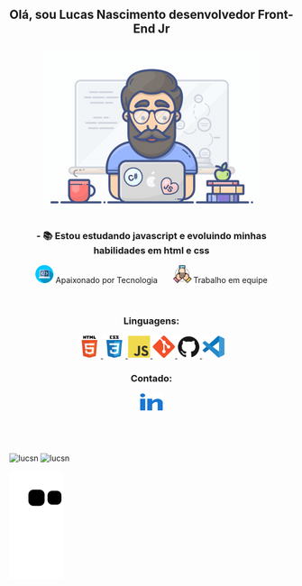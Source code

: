 <h2 align="center">Olá, sou Lucas Nascimento desenvolvedor Front-End Jr</h2>

<p align="center"> <img src="https://github.com/lucsn/Lucsn/blob/main/image/programador.gif" alt="lucsn" width="400" /> </p>

<h3 align="center">- 📚 Estou estudando javascript e evoluindo minhas habilidades em html e css </h3>

<p align="center"><img src="https://github.com/binitrajshah7/binitrajshah7/blob/main/Resource/programmingLogo.png" alt="lucsn"/>&nbsp;<span>Apaixonado por Tecnologia</span> &nbsp;&nbsp;&nbsp;&nbsp;&nbsp;
<img src="https://github.com/binitrajshah7/binitrajshah7/blob/main/Resource/teamPlayerLogo.png" alt="lucsn"/>&nbsp;<span>Trabalho em equipe</span>
</p>
<br>

<h3 align="center">Linguagens:</h3>
<p align="center"> <a href="https://www.w3.org/html/" target="_blank" rel="noreferrer"> <img src="https://github.com/lucsn/Lucsn/blob/main/image/html5.svg" alt="html5" width="40" height="40"/> </a>
<a href="https://www.w3schools.com/css/" target="_blank" rel="noreferrer"> <img src="https://github.com/lucsn/Lucsn/blob/main/image/css3.svg" alt="css3" width="40" height="40"/> </a>
 <a href="https://developer.mozilla.org/en-US/docs/Web/JavaScript" target="_blank" rel="noreferrer"> <img src="https://github.com/lucsn/Lucsn/blob/main/image/javascript.svg" alt="javascript" width="40" height="40"/> </a> 
 <a href="https://git-scm.com/" target="_blank" rel="noreferrer"> <img src="https://github.com/lucsn/Lucsn/blob/main/image/git.svg" alt="git" width="40" height="40"/> </a>
 <a href="https://github.com/lucsn" target="_blank" rel="noreferrer"> <img src="https://github.com/lucsn/Lucsn/blob/main/image/github.svg" alt="github" width="40" height="40"/> </a>
<a href="https://code.visualstudio.com" target="_blank" rel="noreferrer"> <img src="https://github.com/lucsn/Lucsn/blob/main/image/vscode.svg" alt="vscode" width="40" height="40"/> </a> 

 <h3 align="center">Contado:</h3>
<p align="center">
<a href="https://linkedin.com/in/lucsn" target="blank"><img align="center" src="https://github.com/lucsn/Lucsn/blob/main/image/linkedin.svg" alt="lucsn" height="30" width="40" /></a>
<!-- <a href="https://instagram.com/lucsn" target="blank"><img align="center" src="https://raw.githubusercontent.com/rahuldkjain/github-profile-readme-generator/master/src/images/icons/Social/instagram.svg" alt="lucsn" height="30" width="40" /></a> -->
</p>
<br>
 
 
 <!--
onde conseguir icon, só mudar o nome da pasta e do arquivo
https://raw.githubusercontent.com/devicons/devicon/master/icons/angularjs/angularjs-original.svg  

<img align="right" alt="Lucas-pic" height="150" style="border-radius:50px;"       src="https://media.discordapp.net/attachments/639956127056134178/890373478988013628/Publicacoes_Instagram_1_1.png?width=676&height=676">  -->
</p>
<br>

<p><img src="https://github-readme-stats.vercel.app/api?username=lucsn&show_icons=true&title_color=262B4F&text_color=262B4F&icon_color=FACA22&include_all_commits=true&count_private=true&hide_border=true" alt="lucsn" width="400" />
<img src="https://github-readme-stats.vercel.app/api/top-langs/?username=lucsn&layout=compact&langs_count=7&title_color=262B4F&text_color=262B4F&icon_color=FACA22&hide_border=true" alt="lucsn" width="400" /></p>

<!--- <p><img align="left" src="https://github-readme-streak-stats.herokuapp.com/?user=luc&" alt="lucsn" /></p> -->

![Snake animation](https://github.com/lucsn/Lucsn/blob/output/github-contribution-grid-snake.svg)
